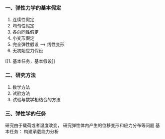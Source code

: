 ### 一、弹性力学的基本假定
1. 连续性假定
2. 均匀性假定  
3. 各向同性假定  
4. 小变形假定
5. 完全弹性假设  --> 线性变形
6. 无初始应力假设

[[1. 基本任务，基本假设]]

### 二、研究方法
1. 数学方法
2. 试验方法
3. 试验与数学相结合的方法

### 三、弹性学的任务

研究由于载荷或者温度改变， 研究弹性体内产生的位移变形和应力分布等问题
基本任务： 构建承载能力分析

